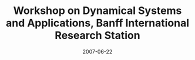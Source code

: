 ---
title: "Workshop on Dynamical Systems and Applications, Banff International Research Station"
collection: talks
type: "Conference" 
permalink: /talks/2007talk9
venue: "Banff, Canada"
date: 2007-06-22
location: "Banff, Canada"
---